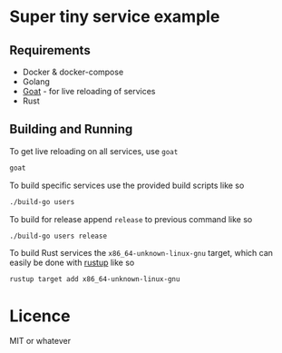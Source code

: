 # Super tiny service example

## Requirements

- Docker & docker-compose
- Golang
- [Goat](https://github.com/yosssi/goat) - for live reloading of services
- Rust

## Building and Running

To get live reloading on all services, use `goat`

```bash
goat
```

To build specific services use the provided build scripts like so

```bash
./build-go users
```

To build for release append `release` to previous command like so

```bash
./build-go users release
```

To build Rust services the `x86_64-unknown-linux-gnu` target,
which can easily be done with [rustup](https://rustup.rs/) like so

```bash
rustup target add x86_64-unknown-linux-gnu
```

# Licence

MIT or whatever
